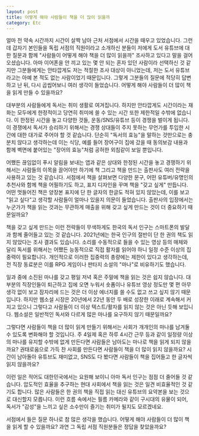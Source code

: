 ```yaml
---
layout: post
title: 어떻게 해야 사람들이 책을 더 많이 읽을까
category: Etc
---
```


얼마 전 약속 시간까지 시간이 살짝 남아 근처 서점에서 시간을 때우고 있었습니다. 그런데 갑자기 본인들을 독립 서점의 직원이라고 소개하신 분들이 저에게 도서 유튜브에 대한 질문과 함께 "사람들이 어떻게 해야 책을 더 많이 읽을까" 조사하고 있다고 말을 걸어오셨습니다. 아마 이어폰을 안 끼고 있는 몇 안 되는 혼자 있던 사람이라 선택하신 것 같지만 그분들에게는 안타깝게도 저는 적절한 조사 대상이 아니었는데, 저는 도서 유튜브라고는 아예 본 적도 없는 사람이었기 때문입니다. 그렇게 그분들의 질문에 적당히 답변하고 난 뒤, 다시 곱씹어보니 여러 생각이 들었습니다. 어떻게 해야 사람들이 더 많이 책을 읽게 만들 수 있을까요? 

대부분의 사람들에게 독서는 취미 생활로 여겨집니다. 하지만 안타깝게도 시간이라는 재화는 모두에게 한정적이고 당연히 취미에 쓸 수 있는 시간 또한 제한적일 수밖에 없습니다. 이 한정된 시간을 놓고 다양한 것들, 운동/SNS/유튜브 등이 경쟁을 벌이게 됩니다. 이 경쟁에서 독서가 승리하기 위해서는 경쟁 상대들이 주지 못하는 무언가를 투입한 시간에 대한 대가로 주어야 할 것 같습니다. 단순히 "독서의 효능"을 말하는 것만으로는 충분치 않다고 생각하는데 이는 식당, 예를 들어 장어구이 집에 갔을 때 동의보감 내용과 함께 벽면에 붙어있는 "장어의 효능"처럼 공허한 외침같이 보일 뿐입니다.

어쨌든 끊임없이 푸시 알림을 보내는 앱과 같은 상대와 한정된 시간을 놓고 경쟁하기 위해서는 사람들의 이목을 끌어야만 하기에 책 그리고 책을 만드는 출판사도 여러 전략을 사용하고 있는 것 같습니다. 서점에서 책을 살펴보면 다양한 문구, 어떤 유튜버/유명인의 추천사와 함께 책을 어필하기도 하고, 표지 디자인을 꾸며 책을 "갖고 싶게" 만듭니다. 어떤 멋들어진 책은 양장본 표지에 단 한 글자의 한글도 적혀 있지 않았는데, 이를 보고 "읽고 싶다"고 생각할 사람들이 얼마나 있을지 의문이 들었습니다. 출판사의 입장에서는 누군가가 책을 읽는 것과는 무관하게 매출을 위해 갖고 싶게 만드는 것이 더 중요하기 때문일까요?

책을 갖고 싶게 만드는 이런 전략들이 무색하게도 한국의 독서 인구는 스마트폰의 발달과 함께 줄어들고 있는 것 같습니다. 2021년에는 한국 인구의 절반이 단 한 권의 책도 읽지 않았다는 조사 결과도 있습니다. 소리를 수동적으로 들을 수 있는 영상 등의 매체와 달리 독서를 위해서는 어쨌든 능동적으로 직접 활자를 읽어야 하니 일정 수준 이상의 집중력이 필요합니다. 개인적으로 이러한 집중력의 총량에는 제한이 있다고 생각하는데, 전 직장 동료분은 이를 RPG 게임이나 판타지 소설의 "마나"로 비유하기도 했습니다. 

일과 중에 소진된 마나를 갖고 평일 저녁 혹은 주말에 책을 읽는 것은 쉽지 않습니다. 대부분의 직장인들이 퇴근하고 집에 오면 누워서 숏폼이나 유튜브 영상 정도만 몇 편 아무 생각 없이 보고 잠자리에 드는 것은 더 이상 에너지를 쓸 수도 없고 쓰고 싶지 않기 때문입니다. 하지만 웹소설 시장은 20년에서 22년 동안 두 배로 성장한 이래로 계속해서 커지고 있으니 그렇다고 사람들이 더 이상 텍스트/활자를 읽지 않는 것은 아닌 듯해 보입니다. 웹소설은 일반적인 독서와 다르게 많은 마나를 요구하지 않기 때문일까요?

그렇다면 사람들이 책을 더 많이 읽게 만들기 위해서는 사회가 개개인의 마나를 남겨둘 수 있도록 변화해야 할 것입니다. 주 4일제 혹은 하루 4시간 근무 등과 같이 일정량 이상의 마나를 유지할 수밖에 없게 만든다면 사람들은 남아도는 마나로 책을 읽게 되지 않을까요? 권태로움으로 가득 찬 사회를 만든다면 사람들이 책을 더 많이 읽지 않을까요? 시간이 남아돌아 유튜브도 재미없고, SNS도 다 봤다면 사람들이 책을 집어들고 한 글자씩 읽지 않을까요? 

이런 일은 적어도 대한민국에서는 요원해 보이니 아마 독서 인구는 점점 더 줄어들 것 같습니다. 압도적인 효율을 추구하는 현대 사회에서 책을 읽는 것은 일견 비효율적인 것 같기도 합니다. 많은 사람들은 한 권의 책을 직접 읽는 대신 유튜브의 요약본을 보는 것으로 대신할지 모릅니다. 이런 흐름 속에서는 필름 카메라와 같이 구시대의 유물이 되어, 독서가 "감성"을 느끼고 싶은 소수만이 즐기는 취미가 될지도 모르겠네요. 

서점에서 들은 질문 하나로 참 많은 생각을 했습니다. 어떻게 해야 사람들이 더 많이 책을 읽게 할 수 있을까요? 과연 그 독립 서점 직원분들은 정답을 찾았을까요?
